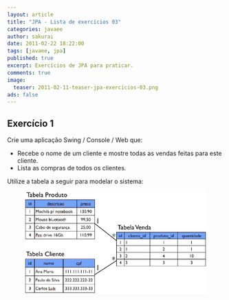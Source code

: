 ```yaml
---
layout: article
title: "JPA - Lista de exercícios 03"
categories: javaee
author: sakurai
date: 2011-02-22 18:22:00
tags: [javaee, jpa]
published: true
excerpt: Exercícios de JPA para praticar.
comments: true
image:
  teaser: 2011-02-11-teaser-jpa-exercicios-03.png
ads: false
---
```


## Exercício 1

Crie uma aplicação Swing / Console / Web que:
* Recebe o nome de um cliente e mostre todas as vendas feitas para este cliente.
* Lista as compras de todos os clientes.

Utilize a tabela a seguir para modelar o sistema:

<figure>
    <a href="/images/2011-02-11-jpa-exercicios-03-01.png"><img src="/images/2011-02-11-jpa-exercicios-03-01.png" alt="Modelagem venda de produtos."></a>
</figure>
